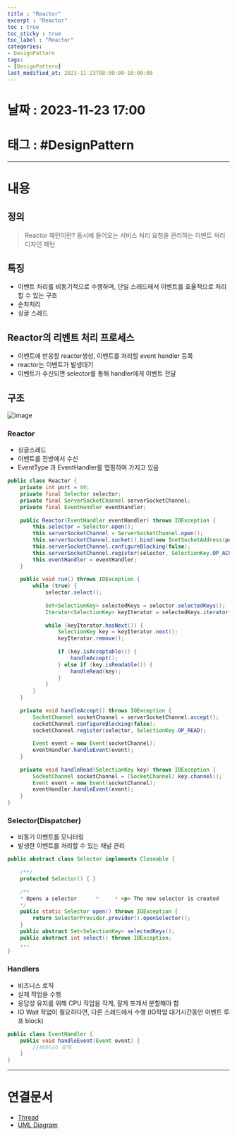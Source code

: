 ```yaml
---
title : "Reactor"
excerpt : "Reactor"
toc : true
toc_sticky : true
toc_label : "Reactor"
categories:
- DesignPattern
tags:
- [DesignPattern]
last_modified_at: 2023-11-23T08:00:00-10:00:00
---
```


# 날짜 : 2023-11-23 17:00

# 태그 : #DesignPattern
---

# 내용

## 정의
> Reactor 패턴이란?
> 동시에 들어오는 서비스 처리 요청을 관리하는 이벤트 처리 디자인 패턴

## 특징
- 이벤트 처리를 비동기적으로 수행하며, 단일 스레드에서 이벤트를 효율적으로 처리할 수 있는 구조
- 순차처리
- 싱글 스레드

## Reactor의 리벤트 처리 프로세스
- 이벤트에 반응할 reactor생성, 이벤트를 처리할 event handler 등록
- reactor는 이벤트가 발생대기
- 이벤트가 수신되면 selector를 통해 handler에게 이벤트 전달

## 구조
  
![image](./../../assets/images/ReactorStructure.png)

### Reactor
- 싱글스레드
- 이벤트를 전방에서 수신
- EventType 과 EventHandler를 맵핑하여 가지고 있음

```java
public class Reactor {  
    private int port = 80;  
    private final Selector selector;  
    private final ServerSocketChannel serverSocketChannel;  
    private final EventHandler eventHandler;  
  
    public Reactor(EventHandler eventHandler) throws IOException {  
        this.selector = Selector.open();  
        this.serverSocketChannel = ServerSocketChannel.open();  
        this.serverSocketChannel.socket().bind(new InetSocketAddress(port));  
        this.serverSocketChannel.configureBlocking(false);  
        this.serverSocketChannel.register(selector, SelectionKey.OP_ACCEPT);  
        this.eventHandler = eventHandler;  
    }  
  
    public void run() throws IOException {  
        while (true) {  
            selector.select();  
  
            Set<SelectionKey> selectedKeys = selector.selectedKeys();  
            Iterator<SelectionKey> keyIterator = selectedKeys.iterator();  
  
            while (keyIterator.hasNext()) {  
                SelectionKey key = keyIterator.next();  
                keyIterator.remove();  
  
                if (key.isAcceptable()) {  
                    handleAccept();  
                } else if (key.isReadable()) {  
                    handleRead(key);  
                }  
            }  
        }  
    }  
  
    private void handleAccept() throws IOException {  
        SocketChannel socketChannel = serverSocketChannel.accept();  
        socketChannel.configureBlocking(false);  
        socketChannel.register(selector, SelectionKey.OP_READ);  
  
        Event event = new Event(socketChannel);  
        eventHandler.handleEvent(event);  
    }  
  
    private void handleRead(SelectionKey key) throws IOException {  
        SocketChannel socketChannel = (SocketChannel) key.channel();  
        Event event = new Event(socketChannel);  
        eventHandler.handleEvent(event);  
    }  
}
```

### Selector(Dispatcher)
- 비동기 이벤트를 모니터링
- 발생한 이벤트를 처리할 수 있는 채널 관리

```java
public abstract class Selector implements Closeable {  
  
    /**/    
	protected Selector() { }  
	
	/**  
	* Opens a selector.     *     * <p> The new selector is created 
	*/    
	public static Selector open() throws IOException {  
		return SelectorProvider.provider().openSelector();  
	}  	
	public abstract Set<SelectionKey> selectedKeys();   
	public abstract int select() throws IOException;  
	... 
}
```

### Handlers
- 비즈니스 로직
- 실제 작업을 수행
- 응답성 유지를 위해 CPU 작업을 작게, 잘게 또개서 분할해야 함
- IO Wait 작업이 필요하다면, 다른 스레드에서 수행 (IO작업 대기시간동안 이벤트 루프 block)

```java
public class EventHandler {  
    public void handleEvent(Event event) {  
        //비즈니스 로직
    }  
}
```

---

# 연결문서
- [Thread](../../ServerCommon/ServerCommon-Thread)
- [UML Diagram](../../DevelopCommon/DevelopCommon-UML-Diagram)